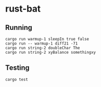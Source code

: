 # rust-bat

## Running

```
cargo run warmup-1 sleepIn true false
cargo run -- warmup-1 diff21 -71
cargo run string-2 doubleChar The
cargo run string-2 xyBalance somethingxy
```

## Testing

```
cargo test
```

